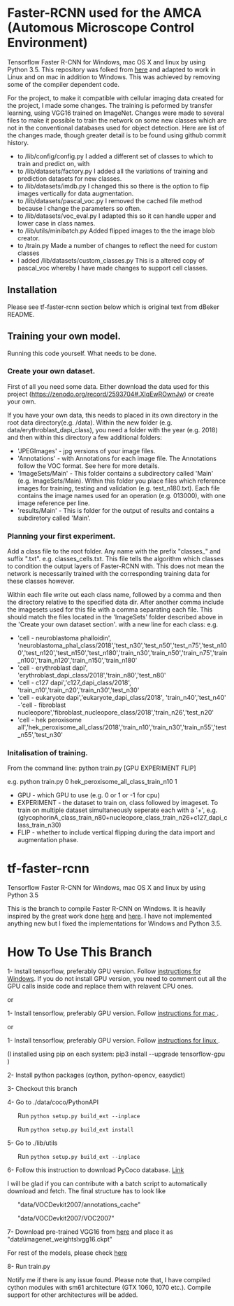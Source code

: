 # Faster-RCNN used for the AMCA (Automous Microscope Control Environment)

Tensorflow Faster R-CNN for Windows, mac OS X and linux by using Python 3.5. This repository was folked from [here](https://github.com/dBeker/Faster-RCNN-TensorFlow-Python3.5) and adapted to work in Linux and on mac in addition to Windows. This was achieved by removing some of the compiler dependent code. 

For the project, to make it compatible with cellular imaging data created for the project, I made some changes.
The training is peformed by transfer learning, using VGG16 trained on ImageNet. Changes were made to several files to make it possible to train the network on some new classes which are not in the conventional databases used for object detection.
Here are list of the changes made, though greater detail is to be found using github commit history.
- to /lib/config/config.py I added a different set of classes to which to train and predict on, with
- to /lib/datasets/factory.py I added all the variations of training and prediction datasets for new classes.
- to /lib/datasets/imdb.py I changed this so there is the option to flip images vertically for data augmentation.
- to /lib/datasets/pascal_voc.py I removed the cached file method because I change the parameters so often.
- to /lib/datasets/voc_eval.py I adapted this so it can handle upper and lower case in class names.
- to /lib/utils/minibatch.py Added flipped images to the the image blob creator.
- to /train.py Made a number of changes to reflect the need for custom classes
- I added /lib/datasets/custom_classes.py This is a altered copy of pascal_voc whereby I have made changes to support cell classes.

## Installation
Please see tf-faster-rcnn section below which is original text from dBeker README.

## Training your own model.

Running this code yourself. What needs to be done.

### Create your own dataset. 
First of all you need some data. Either download the data used for this project (https://zenodo.org/record/2593704#.XIqEwROwnJw) or create your own.

If you have your own data, this needs to placed in its own directory in the root data directory(e.g. /data). Within the new folder (e.g. data/erythroblast_dapi_class), you need a folder with the year (e.g. 2018) and then within this directory a few additional folders:
- 'JPEGImages' - jpg versions of your image files.
- 'Annotations' - with Annotations for each image file. The Annotations follow the VOC format. See here for more details.
- 'ImageSets/Main' - This folder contains a subdirectory called 'Main' (e.g. ImageSets/Main). Within this folder you place files which reference images for training, testing and validation (e.g. test_n180.txt). Each file contains the image names used for an operation (e.g. 013000), with one image reference per line.
- 'results/Main' - This is folder for the output of results and contains a subdiretory called 'Main'.

### Planning your first experiment. 

Add a class file to the root folder. Any name with the prefix "classes_" and suffix ".txt".
e.g. classes_cells.txt.
This file tells the algorithm which classes to condition the output layers of Faster-RCNN with. This does not mean the network is necessarily trained with the corresponding training data for these classes however. 

Within each file write out each class name, followed by a comma and then the directory relative to the specified data dir. After another comma include the imagesets used for this file with a comma separating each file. This should match the files located in the 'ImageSets' folder described above in the 'Create your own dataset section'.
 with a new line for each class:
e.g.
- 'cell - neuroblastoma phalloidin', 'neuroblastoma_phal_class/2018','test_n30','test_n50','test_n75','test_n100','test_n120','test_n150','test_n180','train_n30','train_n50','train_n75','train_n100','train_n120','train_n150','train_n180'
- 'cell - erythroblast dapi', 'erythroblast_dapi_class/2018','train_n80','test_n80'
- 'cell - c127 dapi','c127_dapi_class/2018', 'train_n10','train_n20','train_n30','test_n30'
- 'cell - eukaryote dapi','eukaryote_dapi_class/2018', 'train_n40','test_n40'
-'cell - fibroblast nucleopore','fibroblast_nucleopore_class/2018','train_n26','test_n20'
- 'cell - hek peroxisome all','hek_peroxisome_all_class/2018','train_n10','train_n30','train_n55','test_n55','test_n30'

### Initalisation of training.

From the command line:
python train.py [GPU EXPERIMENT FLIP]

e.g. python train.py 0 hek_peroxisome_all_class_train_n10 1
- GPU - which GPU to use (e.g. 0 or 1 or -1 for cpu)
- EXPERIMENT - the dataset to train on, class followed by imageset. To train on multiple dataset simultaneously seperate each with a '+', 
e.g. (glycophorinA_class_train_n80+nucleopore_class_train_n26+c127_dapi_class_train_n30)
- FLIP - whether to include vertical flipping during the data import and augmentation phase.


# tf-faster-rcnn

Tensorflow Faster R-CNN for Windows, mac OS X and linux by using Python 3.5 


This is the branch to compile Faster R-CNN on Windows. It is heavily inspired by the great work done [here](https://github.com/smallcorgi/Faster-RCNN_TF) and [here](https://github.com/rbgirshick/py-faster-rcnn). I have not implemented anything new but I fixed the implementations for Windows and Python 3.5.


# How To Use This Branch

1- Install tensorflow, preferably GPU version. Follow [instructions for Windows]( https://www.tensorflow.org/install/install_windows). If you do not install GPU version, you need to comment out all the GPU calls inside code and replace them with relavent CPU ones.

or

1- Install tensorflow, preferably GPU version. Follow [instructions for mac ](https://www.tensorflow.org/install/install_mac). 

or 

1-  Install tensorflow, preferably GPU version. Follow [instructions for linux ](https://www.tensorflow.org/install/install_linux).

(I installed using pip on each system: pip3 install --upgrade tensorflow-gpu )


2- Install python packages (cython, python-opencv, easydict)

3- Checkout this branch

4- Go to  ./data/coco/PythonAPI


&nbsp;&nbsp;&nbsp;&nbsp;&nbsp;&nbsp;Run `python setup.py build_ext --inplace`

&nbsp;&nbsp;&nbsp;&nbsp;&nbsp;&nbsp;Run `python setup.py build_ext install`


5- Go to  ./lib/utils


&nbsp;&nbsp;&nbsp;&nbsp;&nbsp;&nbsp;Run `python setup.py build_ext --inplace`


6- Follow this instruction to download PyCoco database. [Link]( https://github.com/rbgirshick/py-faster-rcnn#beyond-the-demo-installation-for-training-and-testing-models)


I will be glad if you can contribute with a batch script to automatically download and fetch. The final structure has to look like

  &nbsp;&nbsp;&nbsp;&nbsp;&nbsp;&nbsp;"data/VOCDevkit2007/annotations_cache"
  
  &nbsp;&nbsp;&nbsp;&nbsp;&nbsp;&nbsp;"data/VOCDevkit2007/VOC2007"

 7- Download pre-trained VGG16 from [here](http://download.tensorflow.org/models/vgg_16_2016_08_28.tar.gz) and place it as "data\imagenet_weights\vgg16.ckpt"
 
 For rest of the models, please check [here](https://github.com/tensorflow/models/tree/master/research/slim#pre-trained-models)
 
  8- Run train.py

  
  Notify me if there is any issue found. Please note that, I have compiled cython modules with sm61 architecture (GTX 1060, 1070 etc.). Compile support for other architectures will be added. 
 
